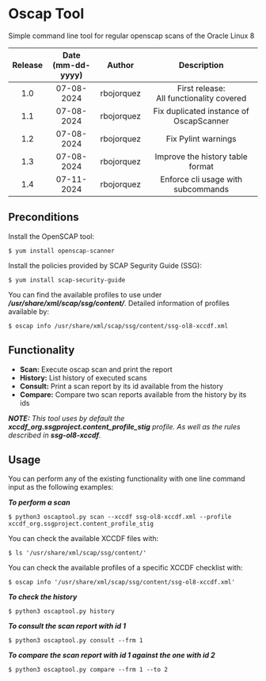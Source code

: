 # Oscap Tool
Simple command line tool for regular openscap scans of the Oracle Linux 8


| Release | Date <br> (mm-dd-yyyy) | Author       | Description     |
| :---:   | :---:                  | :---:        | :---:           |
| 1.0     | 07-08-2024             | rbojorquez   | First release: <br> All functionality covered    |
| 1.1     | 07-08-2024             | rbojorquez   | Fix duplicated instance of OscapScanner    |
| 1.2     | 07-08-2024             | rbojorquez   | Fix Pylint warnings    |
| 1.3     | 07-08-2024             | rbojorquez   | Improve the history table format    |
| 1.4     | 07-11-2024             | rbojorquez   | Enforce cli usage with subcommands    |

## Preconditions

Install the OpenSCAP tool:

```console
$ yum install openscap-scanner
```

Install the policies provided by SCAP Segurity Guide (SSG):
```console
$ yum install scap-security-guide
```

You can find the available profiles to use under ***/usr/share/xml/scap/ssg/content/***. Detailed information of profiles available by:
```console
$ oscap info /usr/share/xml/scap/ssg/content/ssg-ol8-xccdf.xml
```

## Functionality

- **Scan:** Execute oscap scan and print the report
- **History:** List history of executed scans
- **Consult:** Print a scan report by its id available from the history
- **Compare:** Compare two scan reports available from the history by its ids

_**NOTE:** This tool uses by default the ***xccdf_org.ssgproject.content_profile_stig*** profile. As well as the rules described in ***ssg-ol8-xccdf***._

## Usage

You can perform any of the existing functionality with one line command input as the following examples:

***To perform a scan***

```console
$ python3 oscaptool.py scan --xccdf ssg-ol8-xccdf.xml --profile xccdf_org.ssgproject.content_profile_stig
```

You can check the available XCCDF files with:

```console
$ ls '/usr/share/xml/scap/ssg/content/'
```

You can check the available profiles of a specific XCCDF checklist with:

```console
$ oscap info '/usr/share/xml/scap/ssg/content/ssg-ol8-xccdf.xml'
```

***To check the history***

```console
$ python3 oscaptool.py history
```

***To consult the scan report with id 1***

```console
$ python3 oscaptool.py consult --frm 1
```

***To compare the scan report with id 1 against the one with id 2***

```console
$ python3 oscaptool.py compare --frm 1 --to 2
